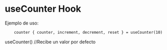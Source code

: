 # useCounter Hook 

Ejemplo de uso:
```
    counter { counter, increment, decrement, reset } = useCounter(10)
```

useCounter() //Recibe un valor por defecto